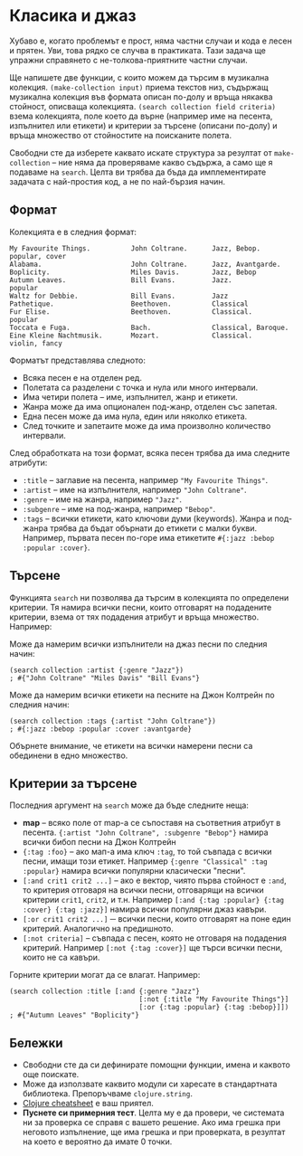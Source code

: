 # Класика и джаз

Хубаво е, когато проблемът е прост, няма частни случаи и кода е лесен и
прятен. Уви, това рядко се случва в практиката. Тази задача ще упражни
справянето с не-толкова-приятните частни случаи.

Ще напишете две функции, с които можем да търсим в музикална колекция.
`(make-collection input)` приема текстов низ, съдържащ музикална колекция във
формата описан по-долу и връща някаква стойност, описваща колекцията. `(search
collection field criteria)` взема колекцията, поле което да върне (например
име на песента, изпълнител или етикети) и критерии за търсене (описани
по-долу) и връща множество от стойностите на поисканите полета.

Свободни сте да изберете каквато искате структура за резултат от
`make-collection` – ние няма да проверяваме какво съдържа, а само ще я
подаваме на `search`. Целта ви трябва да бъда да имплементирате задачата с
най-простия код, а не по най-бързия начин.

## Формат

Колекцията е в следния формат:

    My Favourite Things.          John Coltrane.      Jazz, Bebop.        popular, cover
    Alabama.                      John Coltrane.      Jazz, Avantgarde.
    Boplicity.                    Miles Davis.        Jazz, Bebop
    Autumn Leaves.                Bill Evans.         Jazz.               popular
    Waltz for Debbie.             Bill Evans.         Jazz
    Pathetique.                   Beethoven.          Classical
    Fur Elise.                    Beethoven.          Classical.          popular
    Toccata e Fuga.               Bach.               Classical, Baroque.
    Eine Kleine Nachtmusik.       Mozart.             Classical.          violin, fancy

Форматът представлява следното:

* Всяка песен е на отделен ред.
* Полетата са разделени с точка и нула или много интервали.
* Има четири полета – име, изпълнител, жанр и етикети.
* Жанра може да има опционален под-жанр, отделен със запетая.
* Една песен може да има нула, един или няколко етикета.
* След точките и запетаите може да има произволно количество интервали.

След обработката на този формат, всяка песен трябва да има следните атрибути:

* `:title` – заглавие на песента, например `"My Favourite Things"`.
* `:artist` – име на изпълнителя, например `"John Coltrane"`.
* `:genre` – име на жанра, например `"Jazz"`.
* `:subgenre` – име на под-жанра, например `"Bebop"`.
* `:tags` – всички етикети, като ключови думи (keywords). Жанра и под-жанра
  трябва да бъдат обърнати до етикети с малки букви. Например, първата песен
  по-горе има етикетите `#{:jazz :bebop :popular :cover}`.

## Търсене

Функцията `search` ни позволява да търсим в колекцията по определени критерии.
Тя намира всички песни, които отговарят на подадените критерии, взема от тях
подадения атрибут и връща множество. Например:

Може да намерим всички изпълнители на джаз песни по следния начин:

    (search collection :artist {:genre "Jazz"})
    ; #{"John Coltrane" "Miles Davis" "Bill Evans"}

Може да намерим всички етикети на песните на Джон Колтрейн по следния начин:

    (search collection :tags {:artist "John Coltrane"})
    ; #{:jazz :bebop :popular :cover :avantgarde}

Обърнете внимание, че етикети на всички намерени песни са обединени в едно
множество.

## Критерии за търсене

Последния аргумент на `search` може да бъде следните неща:

* **map** – всяко поле от map-а се съпоставя на съответния атрибут в песента.
  `{:artist "John Coltrane", :subgenre "Bebop"}` намира всички бибоп песни на
  Джон Колтрейн
* `{:tag :foo}` – ако мап-а има ключ `:tag`, то той съвпада с всички песни,
  имащи този етикет. Например `{:genre "Classical" :tag :popular}` намира
  всички популярни класически "песни".
* `[:and crit1 crit2 ...]` – ако е вектор, чиято първа стойност е `:and`, то
  критерия отговаря на всички песни, отговарящи на всички критерии `crit1`,
  `crit2`, и т.н. Например `[:and {:tag :popular} {:tag :cover} {:tag :jazz}]`
  намира всички популярни джаз кавъри.
* `[:or crit1 crit2 ...]` ─ всички песни, които отговарят на поне един
  критерий. Аналогично на предишното.
* `[:not criteria]` – съвпада с песен, която не отговаря на подадения
  критерий. Например `[:not {:tag :cover}]` ще търси всички песни, които не са
  кавъри.

Горните критерии могат да се влагат. Например:

    (search collection :title [:and {:genre "Jazz"}
                                    [:not {:title "My Favourite Things"}]
                                    [:or {:tag :popular} {:tag :bebop}]])
    ; #{"Autumn Leaves" "Boplicity"}

## Бележки

* Свободни сте да си дефинирате помощни функции, имена и каквото още поискате.
* Може да използвате каквито модули си харесате в стандартната библиотека.
  Препоръчваме `clojure.string`.
* [Clojure cheatsheet][cheatsheet] е ваш приятел.
* **Пуснете си примерния тест**. Целта му е да провери, че системата ни за
  проверка се справя с вашето решение. Ако има грешка при неговото изпълнение,
  ще има грешка и при проверката, в резултат на което е вероятно да имате 0
  точки.

[cheatsheet]: http://clojure.org/cheatsheet

